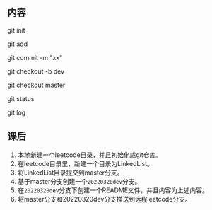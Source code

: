 ## 内容

git init

git add

git commit -m "xx"

git checkout -b dev

git checkout master

git status

git log

## 课后

1. 本地新建一个leetcode目录，并且初始化成git仓库。
2. 在leetcode目录里，新建一个目录为LinkedList。
3. 将LinkedList目录提交到master分支。
4. 基于master分支创建一个`20220320dev`分支。
5. 在`20220320dev`分支下创建一个README文件，并且内容为上述内容。
6. 将master分支和20220320dev分支推送到远程leetcode分支。
